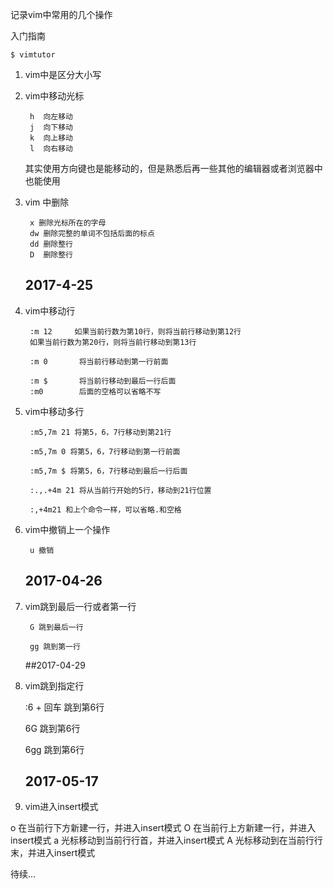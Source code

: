 记录vim中常用的几个操作

入门指南

    $ vimtutor

1. vim中是区分大小写
2. vim中移动光标

        h  向左移动        
        j  向下移动        
        k  向上移动        
        l  向右移动

    其实使用方向键也是能移动的，但是熟悉后再一些其他的编辑器或者浏览器中也能使用

3. vim 中删除

        x 删除光标所在的字母
        dw 删除完整的单词不包括后面的标点
        dd 删除整行
        D  删除整行
 

    ## 2017-4-25

4. vim中移动行 

        :m 12     如果当前行数为第10行，则将当前行移动到第12行
        如果当前行数为第20行，则将当前行移动到第13行
        
        :m 0       将当前行移动到第一行前面
        
        :m $       将当前行移动到最后一行后面
        :m0        后面的空格可以省略不写

5. vim中移动多行

        :m5,7m 21 将第5，6，7行移动到第21行
        
        :m5,7m 0 将第5，6，7行移动到第一行前面
        
        :m5,7m $ 将第5，6，7行移动到最后一行后面
        
        :.,.+4m 21 将从当前行开始的5行，移动到21行位置
        
        :,+4m21 和上个命令一样，可以省略.和空格

6. vim中撤销上一个操作

        u 撤销

 

    ## 2017-04-26
7. vim跳到最后一行或者第一行

        G 跳到最后一行
        
        gg 跳到第一行

 

 

    ##2017-04-29 
8. vim跳到指定行

    :6 + 回车  跳到第6行
    
    6G    跳到第6行
    
    6gg   跳到第6行


    
    ## 2017-05-17
    
9. vim进入insert模式

o 在当前行下方新建一行，并进入insert模式
O 在当前行上方新建一行，并进入insert模式
a 光标移动到当前行行首，并进入insert模式
A 光标移动到在当前行行末，并进入insert模式

待续...
